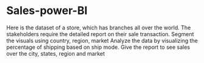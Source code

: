# Sales-power-BI
Here is the dataset of a store, which has branches all over the world. The stakeholders require the detailed report on their sale transaction. Segment the visuals using country, region, market Analyze the data by visualizing the percentage of shipping based on ship mode. Give the report to see sales over the city, states, region and market
